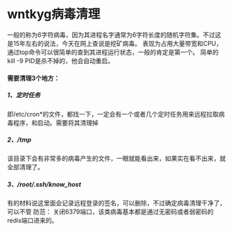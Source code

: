# wntkyg病毒清理
一般的称为6字符病毒，因为其进程名字通常为6字符长度的随机字符集。不过这是15年左右的说法，今天在网上查说是挖矿病毒。
表现为占用大量带宽和CPU，通过top命令可以很简单的查到其进程运行状态，一般的肯定是第一个。
简单的kill -9 PID是杀不掉的，他会自动重启。
#### 需要清理3个地方：
##### 1、定时任务
即/etc/cron*的文件，都找一下，一定会有一个或者几个定时任务用来远程拉取病毒程序，和启动。需要将其清理掉
##### 2、/tmp
该目录下会有非常多的病毒产生的文件，一眼就能看出来，如果实在看不出来，就全部清理了。
##### 3、/root/.ssh/know_host
有的材料说这里面会记录远程登录的签名，可以删除，不过确定病毒清理干净了，可以不管
防范：
关闭6379端口，该类病毒基本都是通过无密码或者弱密码的redis端口进来的。